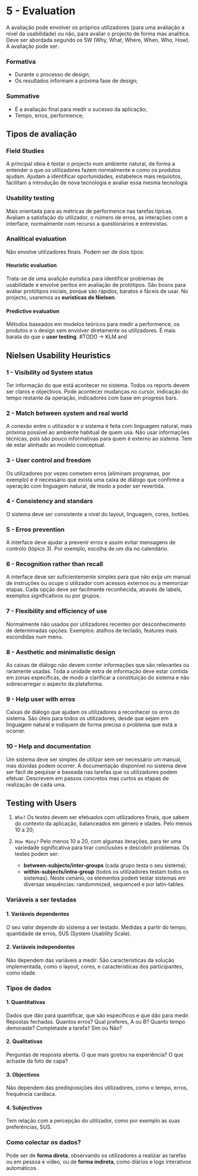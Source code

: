 # 5 - Evaluation

A avaliação pode envolver os próprios utilizadores (para uma avaliação a nível da usabilidade) ou não, para avaliar o projecto de forma mas analítica. Deve ser abordada segundo os 5W (Why, What, Where, When, Who, How). A avaliação pode ser:

### Formativa

- Durante o processo de design;
- Os resultados informam a próxima fase de design;

### Summative

- É a avaliação final para medir o sucesso da aplicação;
- Tempo, erros, performence;

## Tipos de avaliação

### Field Studies

A principal ideia é testar o projecto num ambiente natural, de forma a entender o que os utilizadores fazem normalmente e como os produtos ajudam. Ajudam a identificar oportunidades, estabelece mais requisitos, facilitam a introdução de nova tecnologia e avaliar essa mesma tecnologia

### Usability testing

Mais orientada para as métricas de performence nas tarefas típicas. Avaliam a satisfação do utilizador, o número de erros, as interações com a interface, normalmente com recurso a questionários e entrevistas. 

### Analitical evaluation

Não envolve utilizadores finais. Podem ser de dois tipos:

#### Heuristic evaluation

Trata-se de uma avalição eurística para identificar problemas de usabilidade e envolve peritos em avaliação de protótipos. São bosns para avaliar protótipos iniciais, porque são rápidos, baratos e fáceis de usar. No projecto, usaremos as **eurísticas de Nielsen**.

#### Predictive evaluation

Métodos baseados em modelos teóricos para medir a performence, os produtos e o design sem envolver diretamente os utilizadores. É mais barata do que o **user testing**.
#TODO -> KLM and 

## Nielsen Usability Heuristics

### 1 - Visibility od System status

Ter informação do que está acontecer no sistema. Todos os reports devem ser claros e objectivos. Pode acontecer mudanças no cursor, indicação do tempo restante da operação, indicadores com base em progress bars.

### 2 - Match between system and real world

A conexão entre o utilizador e o sistema é feita com linguagem natural, mais próxima possível ao ambiente habitual de quem usa. Não usar informações técnicas, pois são pouco informativas para quem é externo ao sistema. Tem de estar alinhado ao modelo conceptual.

### 3 - User control and freedom

Os utilizadores por vezes cometem erros (eliminam programas, por exemplo) e é necessário que exista uma caixa de diálogo que confirme a operação com linguagem natural, de modo a poder ser revertida.

### 4 - Consistency and standars

O sistema deve ser consistente a nível do layout, linguagem, cores, botões.

### 5 - Erros prevention

A interface deve ajudar a prevenir erros e assim evitar mensagens de controlo (tópico 3). Por exemplo, escolha de um dia no calendário.

### 6 - Recognition rather than recall

A interface deve ser suficientemente simples para que não exija um manual de instruções ou ocupe o utilizador com acessos externos ou a memorizar etapas. Cada opção deve ser facilmente reconhecida, através de labels, exemplos significativos ou por grupos.

### 7 - Flexibility and efficiency of use

Normalmente não usados por utilizadores recentes por desconhecimento de determinadas opções. Exemplos: atalhos de teclado, features mais escondidas num menu.

### 8 - Aesthetic and minimalistic design

As caixas de diálogo não devem conter informações que são relevantes ou raramente usadas. Toda a unidade extra de informação deve estar contida em zonas específicas, de modo a clarificar a constituição do sistema e não sobrecarregar o aspecto da plataforma.

### 9 - Help user with erros

Caixas de diálogo que ajudam os utilizadores a reconhecer os erros do sistema. São úteis para todos os utilizadores, desde que sejam em linguagem natural e indiquem de forma precisa o problema que está a ocorrer. 

### 10 - Help and documentation

Um sistema deve ser simples de utilizar sem ser necessário um manual, mas dúvidas podem ocorrer. A documentação disponível no sistema deve ser fácil de pequisar e baseada nas tarefas que os utilizadores podem efetuar. Descrevem em passos concretos mas curtos as etapas de realização de cada uma.

## Testing with Users

1. `Who?` Os testes devem ser efetuados com utilizadores finais, que sabem do contexto da aplicação, balanceados em género e idades. Pelo menos 10 a 20;

2. `How Many?` Pelo menos 10 a 20, com algumas iterações, para ter uma variedade significativa para tirar conclusões e descobrir problemas. Os testes podem ser:
    - **between-subjects/inter-groups** (cada grupo testa o seu sistema);
    - **within-subjects/intra-group** (todos os utilizadores testam todos os sistemas). Neste cenário, os elementos podem testar sistemas em diversas sequências: randommized, sequenced e por latin-tables.

### Variáveis a ser testadas

#### 1. Variáveis dependentes

O seu valor depende do sistema a ser testado. Medidas a partir do tempo, quantidade de erros, SUS (System Usability Scale).

#### 2. Variáveis independentes

Não dependem das variáveis a medir. São características da solução implementada, como o layout, cores, e características dos participantes, como idade.

### Tipos de dados

#### 1. Quantitativas

Dados que dão para quantificar, que são específicos e que dão para medir. Repostas fechadas. Quantos erros? Qual preferes, A ou B? Quanto tempo demoraste? Completaste a tarefa? Sim ou Não?

#### 2. Qualitativas

Perguntas de resposta aberta. O que mais gostou na experiência? O que achaste da foto de capa?

#### 3. Objectivos

Não dependem das predisposições dos utilizadores, como o tempo, erros, frequência cardíaca.

#### 4. Subjectivos

Tem relação com a percepção do utilizador, como por exemplo as suas preferências, SUS.

### Como colectar os dados?

Pode ser de **forma direta**, observando os utilizadores a realizar as tarefas ou em pessoa e vídeo, ou de **forma indireta**, como diários e logs interativos automáticos.